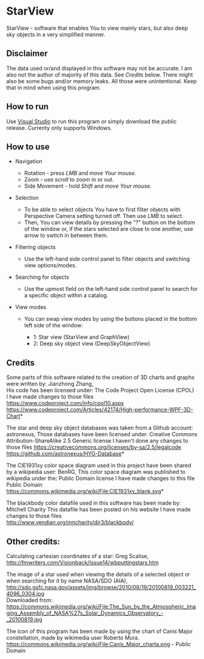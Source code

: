# StarView

StarView - software that enables You to view mainly stars, but also deep sky objects in a very simplified manner.

## Disclaimer

The data used or/and displayed in this software may not be accurate. I am also not the author of majority of this data. See *Credits* below.
There might also be some bugs and/or memory leaks. All those were unintentional.
Keep that in mind when using this program. 

## How to run

Use [Visual Studio](https://visualstudio.microsoft.com/vs/) to run this program or simply download the public release.
Currenty only supports Windows.

## How to use

* Navigation

  * Rotation - press *LMB* and *move Your mouse.*
  * Zoom - use *scroll* to zoom in or out.
  * Side Movement - hold *Shift* and *move Your mouse.*

* Selection

  * To be able to select objects You have to first filter objects with Perspective Camera setting turned off. Then use *LMB* to select.
  * Then, You can view details by pressing the "?" button on the bottom of the window or, if the stars selected are close to one another, use arrow to swtich in between them.

* Filtering objects

  * Use the left-hand side control panel to filter objects and switching view options/modes.

* Searching for objects

  * Use the upmost field on the left-hand side control panel to search for a specific object within a catalog.

* View modes

  * You can swap view modes by using the buttons placed in the bottom left side of the window:

    * 1: Star view (StarView and GraphView)
    * 2: Deep sky object view (DeepSkyObjectView)

## Credits

Some parts of this software related to the creation of 3D charts and graphs were written by: Jianzhong Zhang,\
His code has been licensed under: The Code Project Open License (CPOL)\
I have made changes to those files\
https://www.codeproject.com/info/cpol10.aspx \
https://www.codeproject.com/Articles/42174/High-performance-WPF-3D-Chart* 

The star and deep sky object databases was taken from a Github account: astronexus, 
Those databases have been licensed under: Creative Commons Attribution-ShareAlike 2.5 Generic license 
I haven't done any changes to those files 
https://creativecommons.org/licenses/by-sa/2.5/legalcode \
https://github.com/astronexus/HYG-Database* 

The CIE1931xy color space diagram used in this project have been shared by a wikipedia user: BenRG, 
This color space diagram was published to wikipedia under the: Public Domain license 
I have made changes to this file 
Public Domain \
https://commons.wikimedia.org/wiki/File:CIE1931xy_blank.svg* 

The blackbody color datafile used in this software has been made by: Mitchell Charity 
This datafile has been posted on his website 
I have made changes to those files \
http://www.vendian.org/mncharity/dir3/blackbody/


## Other credits:

Calculating cartesian coordinates of a star:
Greg Scalise,\
http://fmwriters.com/Visionback/Issue14/wbputtingstars.htm  

The image of a star used when viewing the details of a selected object or when searching for it by name
NASA/SDO (AIA), \
http://sdo.gsfc.nasa.gov/assets/img/browse/2010/08/19/20100819_003221_4096_0304.jpg \
Downloaded from: \
https://commons.wikimedia.org/wiki/File:The_Sun_by_the_Atmospheric_Imaging_Assembly_of_NASA%27s_Solar_Dynamics_Observatory_-_20100819.jpg 

The icon of this program has been made by using the chart of Canis Major constellation, made by wikimedia user Roberto Mura. \
https://commons.wikimedia.org/wiki/File:Canis_Major_charta.png - Public Domain

